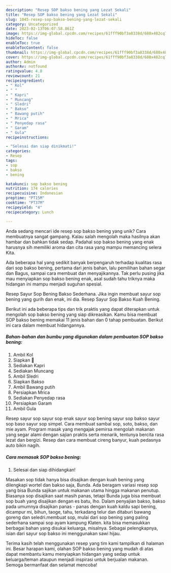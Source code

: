 ```yaml
---
description: "Resep SOP bakso bening yang Lezat Sekali"
title: "Resep SOP bakso bening yang Lezat Sekali"
slug: 1045-resep-sop-bakso-bening-yang-lezat-sekali
category: Uncategorized
date: 2023-02-13T06:07:58.861Z
image: https://img-global.cpcdn.com/recipes/61fff90bf3a8338d/680x482cq70/sop-bakso-bening-foto-resep-utama.jpg
hideToc: false
enableToc: true
enableTocContent: false
thumbnail: https://img-global.cpcdn.com/recipes/61fff90bf3a8338d/680x482cq70/sop-bakso-bening-foto-resep-utama.jpg
cover: https://img-global.cpcdn.com/recipes/61fff90bf3a8338d/680x482cq70/sop-bakso-bening-foto-resep-utama.jpg
author: Admin
authorAv: notfound
ratingvalue: 4.8
reviewcount: 21
recipeingredient:
- " Kol"
- " "
- " Kapri"
- " Muncang"
- " Sledri"
- " Bakso"
- " Bawang putih"
- " Mrica"
- " Penyedap rasa"
- " Garam"
- " Gula"
recipeinstructions:

- "Selesai dan siap dinikmati!"
categories:
- Resep
tags:
- sop
- bakso
- bening

katakunci: sop bakso bening 
nutrition: 174 calories
recipecuisine: Indonesian
preptime: "PT15M"
cooktime: "PT37M"
recipeyield: "4"
recipecategory: Lunch

---
```





Anda sedang mencari ide resep sop bakso bening yang unik? Cara membuatnya sangat gampang. Kalau salah mengolah maka hasilnya akan hambar dan bahkan tidak sedap. Padahal sop bakso bening yang enak harusnya sih memiliki aroma dan cita rasa yang mampu memancing selera Kita.





Ada beberapa hal yang sedikit banyak berpengaruh terhadap kualitas rasa dari sop bakso bening, pertama dari jenis bahan, lalu pemilihan bahan segar dan Bagus, sampai cara membuat dan menyajikannya. Tak perlu pusing jika mau menyiapkan sop bakso bening enak,      asal sudah tahu triknya maka hidangan ini mampu menjadi suguhan spesial.














Resep Sayur Sop Bening Bakso Sederhana. Jika ingin membuat sayur sop bening yang gurih dan enak, ini dia. Resep Sayur Sop Bakso Kuah Bening.






Berikut ini ada beberapa tips dan trik praktis yang dapat diterapkan untuk mengolah sop bakso bening yang siap dikreasikan. Kamu bisa membuat SOP bakso bening memakai 11 jenis bahan dan 0 tahap pembuatan. Berikut ini cara dalam membuat hidangannya.

<!--inarticleads1-->

##### Bahan-bahan dan bumbu yang digunakan dalam pembuatan SOP bakso bening:

1. Ambil  Kol
1. Siapkan  🥕
1. Sediakan  Kapri
1. Sediakan  Muncang
1. Ambil  Sledri
1. Siapkan  Bakso
1. Ambil  Bawang putih
1. Persiapkan  Mrica
1. Sediakan  Penyedap rasa
1. Persiapkan  Garam
1. Ambil  Gula


Resep sayur sop sayur sop enak sayur sop bening sayur sop bakso sayur sop baso sayur sop simpel. Cara membuat sambal sop, soto, bakso, dan mie ayam. Program masak yang mengajak pemirsa mengolah makanan yang segar alami dengan sajian praktis serta menarik, tentunya bercita rasa lezat dan bergizi. Resep dan cara membuat cireng banyur, kuah pedasnya auto bikin nagih. 

<!--inarticleads2-->

##### Cara memasak SOP bakso bening:


1. Selesai dan siap dihidangkan!

Masakan sop tidak hanya bisa disajikan dengan kuah bening yang dilengkapi wortel dan bakso saja, Bunda. Ada beragam variasi resep sop yang bisa Bunda sajikan untuk makanan utama hingga makanan penutup. Biasanya sop disajikan saat masih panas, tetapi Bunda juga bisa membuat sop buah yang disajikan dengan es batu, lho. Dalam penyajian bakso, bakso pada umumnya disajikan panas - panas dengan kuah kaldu sapi bening, dicampur mi, bihun, taoge, tahu, terkadang telur dan ditaburi bawang goreng dan seledri.membuat sop, mulai dari sop bening yang paling sederhana sampai sop ayam kampung Klaten. kita bisa memasukkan berbagai bahan yang disukai keluarga, misalnya. Sebagai pelengkapnya, isian dari sayur sop bakso ini menggunakan sawi hijau. 

Terima kasih telah menggunakan resep yang tim kami tampilkan di halaman ini. Besar harapan kami, olahan SOP bakso bening yang mudah di atas dapat membantu kamu menyiapkan hidangan yang sedap untuk keluarga/teman ataupun menjadi inspirasi untuk berjualan makanan. Semoga bermanfaat dan selamat mencoba!
